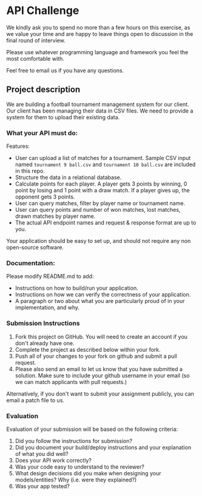 # API Challenge

We kindly ask you to spend no more than a few hours on this exercise, as we value your time and are happy to leave things open to discussion in the final round of interview.

Please use whatever programming language and framework you feel the most comfortable with.

Feel free to email us if you have any questions.

## Project description

We are building a football tournament management system for our client. Our client has been managing their data in CSV files. We need to provide a system for them to upload their existing data.

### What your API must do:

Features:

- User can upload a list of matches for a tournament. Sample CSV input named `tournament 9 ball.csv` and `tournament 10 ball.csv` are included in this repo.
- Structure the data in a relational database.
- Calculate points for each player. A player gets 3 points by winning, 0 point by losing and 1 point with a draw match. If a player gives up, the opponent gets 3 points.
- User can query matches, filter by player name or tournament name.
- User can query points and number of won matches, lost matches, drawn matches by player name.
- The actual API endpoint names and request & response format are up to you.

Your application should be easy to set up, and should not require any non open-source software.

### Documentation:

Please modify README.md to add:

- Instructions on how to build/run your application.
- Instructions on how we can verify the correctness of your application.
- A paragraph or two about what you are particularly proud of in your implementation, and why.

### Submission Instructions

1. Fork this project on GitHub. You will need to create an account if you don't already have one.
1. Complete the project as described below within your fork.
1. Push all of your changes to your fork on github and submit a pull request.
1. Please also send an email to let us know that you have submitted a solution. Make sure to include your github username in your email (so we can match applicants with pull requests.)

Alternatively, if you don't want to submit your assignment publicly, you can email a patch file to us.

### Evaluation

Evaluation of your submission will be based on the following criteria:

1. Did you follow the instructions for submission?
1. Did you document your build/deploy instructions and your explanation of what you did well?
1. Does your API work correctly?
1. Was your code easy to understand to the reviewer?
1. What design decisions did you make when designing your models/entities? Why (i.e. were they explained?)
1. Was your app tested?